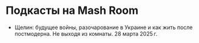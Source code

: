 # Подкасты на Mash Room

- Щелин: будущее войны, разочарование в Украине и как жить после постмодерна. Не выходя из комнаты. 28 марта 2025 г.

